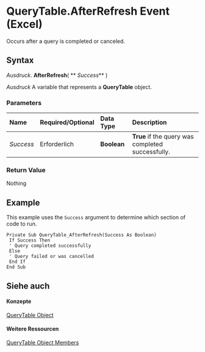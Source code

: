 
# QueryTable.AfterRefresh Event (Excel)

Occurs after a query is completed or canceled.


## Syntax

 _Ausdruck_. **AfterRefresh**( ** _Success_** )

 _Ausdruck_ A variable that represents a **QueryTable** object.


### Parameters



|**Name**|**Required/Optional**|**Data Type**|**Description**|
|:-----|:-----|:-----|:-----|
| _Success_|Erforderlich|**Boolean**|**True** if the query was completed successfully.|

### Return Value

Nothing


## Example

This example uses the  `Success` argument to determine which section of code to run.


```
Private Sub QueryTable_AfterRefresh(Success As Boolean) 
 If Success Then 
 ' Query completed successfully 
 Else 
 ' Query failed or was cancelled 
 End If 
End Sub
```


## Siehe auch


#### Konzepte


[QueryTable Object](505b84ea-64b3-b4fe-741a-de6884eb69eb.md)
#### Weitere Ressourcen


[QueryTable Object Members](http://msdn.microsoft.com/library/9a61f024-c1dc-c11b-942f-ff2a6617bdc4%28Office.15%29.aspx)